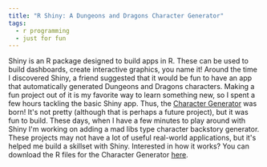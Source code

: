 ```yaml
---
title: "R Shiny: A Dungeons and Dragons Character Generator"
tags:
  - r programming
  - just for fun
---
```


Shiny is an R package designed to build apps in R. These can be used to build dashboards, create interactive graphics, you name it! Around the time I discovered Shiny, a friend suggested that it would be fun to have an app that automatically generated Dungeons and Dragons characters. Making a fun project out of it is my favorite way to learn something new, so I spent a few hours tackling the basic Shiny app. Thus, the <a href="https://lgpcappiello.shinyapps.io/charactergenerator/">Character Generator</a> was born! It's not pretty (although that is perhaps a future project), but it was fun to build. These days, when I have a few minutes to play around with Shiny I'm working on adding a mad libs type character backstory generator. These projects may not have a lot of useful real-world applications, but it's helped me build a skillset with Shiny. Interested in how it works? You can download the R files for the Character Generator <a href="https://github.com/lgpcappiello/shinyapps/tree/master/CharacterGenerator">here</a>. 
